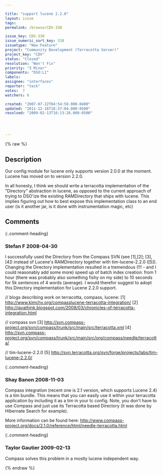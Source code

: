```yaml
---

title: "support lucene 2.2.0"
layout: issue
tags: 
permalink: /browse/CDV-338

issue_key: CDV-338
issue_numeric_sort_key: 338
issuetype: "New Feature"
project: "Community Development (Terracotta Server)"
project_key: "CDV"
status: "Closed"
resolution: "Won't Fix"
priority: "3 Minor"
components: "DSO:L1"
labels: 
assignee: "interfaces"
reporter: "teck"
votes:  7
watchers: 6

created: "2007-07-22T04:54:58.000-0400"
updated: "2011-12-16T18:37:04.000-0500"
resolved: "2009-02-13T16:13:26.000-0500"




---
```


{% raw %}

## Description

<div markdown="1" class="description">

Our config module for lucene only supports version 2.0.0 at the moment. Lucene has moved on to version 2.2.0.

In all honesty, I think we should write a terracotta implementation of the "Directory" abstraction in lucene, as opposed to the current approach of  trying to DSO'ize the existing RAMDirectory that ships with lucene. This implies figuring out how to best expose this implementation class to an end user (is it another jar, is it done with instrumentation magic, etc)

</div>

## Comments


{:.comment-heading}
### **Stefan F** <span class="date">2008-04-30</span>

<div markdown="1" class="comment">

I successfully used the Directory from the Compass SVN (see [1],[2]; [3],[4]) instead of Lucene's RAMDirectory together with tim-lucene-2.2.0 ([5]). Changing the Directory implementation resulted in a tremendous (!!! - and I could reasonably add some more) speed up of batch index creation: from 1 hour (there was probably also something fishy on my side) to 10 seconds for 5k sentences of 4 words (average). I would therefor suggest to adopt this Directory implementation for Lucene 2.2.0 support.


// blogs describing work on terracotta, compass, lucene:
[1] http://www.kimchy.org/compasslucene-terracotta-integration/
[2] http://javathink.blogspot.com/2008/03/chronicles-of-terracotta-integration.html

// compass svn
[3] http://svn.compass-project.org/svn/compass/trunk/src/main/src/terracotta.xml
[4] http://svn.compass-project.org/svn/compass/trunk/src/main/src/org/compass/needle/terracotta/

// tim-lucene-2.2.0
[5] http://svn.terracotta.org/svn/forge/projects/labs/tim-lucene-2.2.0/

</div>


{:.comment-heading}
### **Shay Banon** <span class="date">2008-11-03</span>

<div markdown="1" class="comment">

Compass integration (recent one is 2.1 version, which supports Lucene 2.4) is a tim bundle. This means that you can easily use it within your terracotta application by including it as a tim in your tc config. Note, you don't have to use Compass and just use its Terracotta based Directory (it was done by Hibernate Search for example).

More information can be found here: http://www.compass-project.org/docs/2.1.0/reference/html/needle-terracotta.html

</div>


{:.comment-heading}
### **Taylor Gautier** <span class="date">2009-02-13</span>

<div markdown="1" class="comment">

Compass solves this problem in a mostly lucene independent way.

</div>



{% endraw %}
